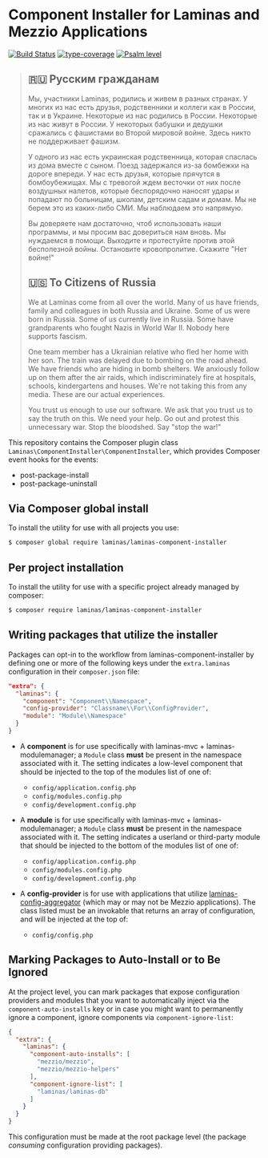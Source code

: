 # Component Installer for Laminas and Mezzio Applications

[![Build Status](https://github.com/laminas/laminas-component-installer/actions/workflows/continuous-integration.yml/badge.svg)](https://github.com/laminas/laminas-component-installer/actions/workflows/continuous-integration.yml)
[![type-coverage](https://shepherd.dev/github/laminas/laminas-component-installer/coverage.svg)](https://shepherd.dev/github/laminas/laminas-component-installer)
[![Psalm level](https://shepherd.dev/github/laminas/laminas-component-installer/level.svg)](https://shepherd.dev/github/laminas/laminas-component-installer)

> ## 🇷🇺 Русским гражданам
>
> Мы, участники Laminas, родились и живем в разных странах. У многих из нас есть друзья, родственники и коллеги как в России, так и в Украине. Некоторые из нас родились в России. Некоторые из нас живут в России. У некоторых бабушки и дедушки сражались с фашистами во Второй мировой войне. Здесь никто не поддерживает фашизм.
>
> У одного из нас есть украинская родственница, которая спаслась из дома вместе с сыном. Поезд задержался из-за бомбежки на дороге впереди. У нас есть друзья, которые прячутся в бомбоубежищах. Мы с тревогой ждем весточки от них после воздушных налетов, которые беспорядочно наносят удары и попадают по больницам, школам, детским садам и домам. Мы не берем это из каких-либо СМИ. Мы наблюдаем это напрямую.
>
> Вы доверяете нам достаточно, чтоб использовать наши программы, и мы просим вас довериться нам вновь. Мы нуждаемся в помощи. Выходите и протестуйте против этой бесполезной войны. Остановите кровопролитие. Скажите "Нет войне!"
>
> ## 🇺🇸 To Citizens of Russia
>
> We at Laminas come from all over the world. Many of us have friends, family and colleagues in both Russia and Ukraine. Some of us were born in Russia. Some of us currently live in Russia. Some have grandparents who fought Nazis in World War II. Nobody here supports fascism.
>
> One team member has a Ukrainian relative who fled her home with her son. The train was delayed due to bombing on the road ahead. We have friends who are hiding in bomb shelters. We anxiously follow up on them after the air raids, which indiscriminately fire at hospitals, schools, kindergartens and houses. We're not taking this from any media. These are our actual experiences.
>
> You trust us enough to use our software. We ask that you trust us to say the truth on this. We need your help. Go out and protest this unnecessary war. Stop the bloodshed. Say "stop the war!"

This repository contains the Composer plugin class `Laminas\ComponentInstaller\ComponentInstaller`,
which provides Composer event hooks for the events:

- post-package-install
- post-package-uninstall

## Via Composer global install

To install the utility for use with all projects you use:

```bash
$ composer global require laminas/laminas-component-installer
```

## Per project installation

To install the utility for use with a specific project already managed by
composer:

```bash
$ composer require laminas/laminas-component-installer
```

## Writing packages that utilize the installer

Packages can opt-in to the workflow from laminas-component-installer by defining
one or more of the following keys under the `extra.laminas` configuration in their
`composer.json` file:

```json
"extra": {
  "laminas": {
    "component": "Component\\Namespace",
    "config-provider": "Classname\\For\\ConfigProvider",
    "module": "Module\\Namespace"
  }
}
```

- A **component** is for use specifically with laminas-mvc + laminas-modulemanager;
  a `Module` class **must** be present in the namespace associated with it.
  The setting indicates a low-level component that should be injected to the top
  of the modules list of one of:
  - `config/application.config.php`
  - `config/modules.config.php`
  - `config/development.config.php`

- A **module** is for use specifically with laminas-mvc + laminas-modulemanager;
  a `Module` class **must** be present in the namespace associated with it.
  The setting indicates a userland or third-party module that should be injected
  to the bottom of the modules list of one of:
  - `config/application.config.php`
  - `config/modules.config.php`
  - `config/development.config.php`

- A **config-provider** is for use with applications that utilize
  [laminas-config-aggregator](https://github.com/laminas/laminas-config-aggregator)
  (which may or may not be Mezzio applications). The class listed must be an
  invokable that returns an array of configuration, and will be injected at the
  top of:
  - `config/config.php`

## Marking Packages to Auto-Install or to Be Ignored

At the project level, you can mark packages that expose configuration providers
and modules that you want to automatically inject via the `component-auto-installs`
key or in case you might want to permanently ignore a component, ignore components via `component-ignore-list`:

```json
{
  "extra": {
    "laminas": {
      "component-auto-installs": [
        "mezzio/mezzio",
        "mezzio/mezzio-helpers"
      ],
      "component-ignore-list": [
        "laminas/laminas-db"
      ]
    }
  }
}
```

This configuration must be made at the root package level (the package
_consuming_ configuration providing packages).

